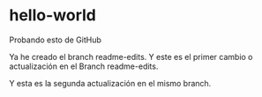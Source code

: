 # hello-world
Probando esto de GitHub

Ya he creado el branch readme-edits.
Y este es el primer cambio o actualización en el Branch readme-edits.

Y esta es la segunda actualización en el mismo branch.
